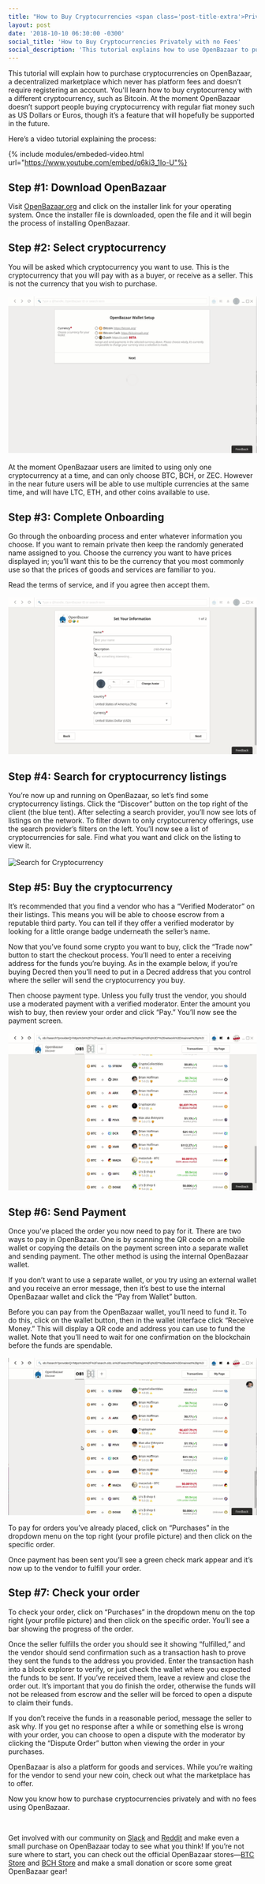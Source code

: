 ```yaml
---
title: "How to Buy Cryptocurrencies <span class='post-title-extra'>Privately with no Fees</span>"
layout: post
date: '2018-10-10 06:30:00 -0300'
social_title: 'How to Buy Cryptocurrencies Privately with no Fees'
social_description: 'This tutorial explains how to use OpenBazaar to purchase cryptocurrencies.'
---
```


This tutorial will explain how to purchase cryptocurrencies on OpenBazaar, a decentralized marketplace which never has platform fees and doesn’t require registering an account. You'll learn how to buy cryptocurrency with a different cryptocurrency, such as Bitcoin. At the moment OpenBazaar doesn’t support people buying cryptocurrency with regular fiat money such as US Dollars or Euros, though it’s a feature that will hopefully be supported in the future.

Here’s a video tutorial explaining the process:

{% include modules/embeded-video.html url="https://www.youtube.com/embed/q6ki3_1Io-U"%}



## Step #1: Download OpenBazaar

Visit [OpenBazaar.org](https://openbazaar.org/download) and click on the installer link for your operating system. Once the installer file is downloaded, open the file and it will begin the process of installing OpenBazaar.
<br>  
## Step #2: Select cryptocurrency

You will be asked which cryptocurrency you want to use. This is the cryptocurrency that you will pay with as a buyer, or receive as a seller. This is not the currency that you wish to purchase.
<br>  
![Select Purchasing Cryptocurrency](selectingcurrency.gif "Select Purchasing Cryptocurrency")
<br>  
At the moment OpenBazaar users are limited to using only one cryptocurrency at a time, and can only choose BTC, BCH, or ZEC. However in the near future users will be able to use multiple currencies at the same time, and will have LTC, ETH, and other coins available to use.
<br>  
## Step #3: Complete Onboarding

Go through the onboarding process and enter whatever information you choose. If you want to remain private then keep the randomly generated name assigned to you. Choose the currency you want to have prices displayed in; you’ll want this to be the currency that you most commonly use so that the prices of goods and services are familiar to you.

Read the terms of service, and if you agree then accept them.
<br>  
![Complete Onboarding](onboarding.gif "Complete Onboarding")
<br>  

## Step #4: Search for cryptocurrency listings

You’re now up and running on OpenBazaar, so let’s find some cryptocurrency listings. Click the “Discover” button on the top right of the client (the blue tent). After selecting a search provider, you’ll now see lots of listings on the network. To filter down to only cryptocurrency offerings, use the search provider’s filters on the left. You’ll now see a list of cryptocurrencies for sale. Find what you want and click on the listing to view it.
<br>  
![Search for Cryptocurrency](searchcurrency.gif "Search for Cryptocurrency")
<br>  

## Step #5: Buy the cryptocurrency

It’s recommended that you find a vendor who has a “Verified Moderator” on their listings. This means you will be able to choose escrow from a reputable third party. You can tell if they offer a verified moderator by looking for a little orange badge underneath the seller’s name.

Now that you’ve found some crypto you want to buy, click the “Trade now” button to start the checkout process. You’ll need to enter a receiving address for the funds you’re buying. As in the example below, if you’re buying Decred then you’ll need to put in a Decred address that you control where the seller will send the cryptocurrency you buy.

Then choose payment type. Unless you fully trust the vendor, you should use a moderated payment with a verified moderator. Enter the amount you wish to buy, then review your order and click “Pay.” You’ll now see the payment screen.
<br>  
![Buy the Cryptocurrency](examplepurchase.gif "Buy the Cryptocurrency")
<br>  
## Step #6: Send Payment

Once you’ve placed the order you now need to pay for it. There are two ways to pay in OpenBazaar. One is by scanning the QR code on a mobile wallet or copying the details on the payment screen into a separate wallet and sending payment. The other method is using the internal OpenBazaar wallet.

If you don’t want to use a separate wallet, or you try using an external wallet and you receive an error message, then it’s best to use the internal OpenBazaar wallet and click the “Pay from Wallet” button. 

Before you can pay from the OpenBazaar wallet, you’ll need to fund it. To do this, click on the wallet button, then in the wallet interface click “Receive Money.” This will display a QR code and address you can use to fund the wallet. Note that you’ll need to wait for one confirmation on the blockchain before the funds are spendable.
<br>  
![Receive funds in OpenBazaar Wallet](obwalletreceive.gif "Receive funds in OpenBazaar Wallet")
<br>  

To pay for orders you’ve already placed, click on “Purchases” in the dropdown menu on the top right (your profile picture) and then click on the specific order.

Once payment has been sent you’ll see a green check mark appear and it’s now up to the vendor to fulfill your order.
<br>  
## Step #7: Check your order

To check your order, click on “Purchases” in the dropdown menu on the top right (your profile picture) and then click on the specific order. You’ll see a bar showing the progress of the order. 

Once the seller fulfills the order you should see it showing “fulfilled,” and the vendor should send confirmation such as a transaction hash to prove they sent the funds to the address you provided. Enter the transaction hash into a block explorer to verify, or just check the wallet where you expected the funds to be sent. If you’ve received them, leave a review and close the order out. It’s important that you do finish the order, otherwise the funds will not be released from escrow and the seller will be forced to open a dispute to claim their funds.

If you don’t receive the funds in a reasonable period, message the seller to ask why. If you get no response after a while or something else is wrong with your order, you can choose to open a dispute with the moderator by clicking the “Dispute Order” button when viewing the order in your purchases.

OpenBazaar is also a platform for goods and services. While you’re waiting for the vendor to send your new coin, check out what the marketplace has to offer.

Now you know how to purchase cryptocurrencies privately and with no fees using OpenBazaar.

<br>  

Get involved with our community on [Slack](https://openbazaar.org/slack) and [Reddit](https://reddit.com/r/openbazaar) and make even a small purchase on OpenBazaar today to see what you think! If you’re not sure where to start, you can check out the official OpenBazaar stores—[BTC Store](https://openbazaar.com/store/QmcUDmZK8PsPYWw5FRHKNZFjszm2K6e68BQSTpnJYUsML7) and [BCH Store](https://openbazaar.com/store/QmSkkZpNFzWubxE4p9Ejjo2CLqq61jxuRF26ZzCmCKaHcJ) and make a small donation or score some great OpenBazaar gear!


